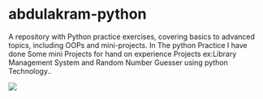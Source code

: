 # abdulakram-python
A repository with Python practice exercises, covering basics to advanced topics, including OOPs and mini-projects.
In The python Practice I have done Some mini Projects for hand on experience Projects ex:Library Management System and Random Number Guesser using python Technology..
<html>
  <img src='C:\Users\win 10\Desktop\Numberguesser.JPG'>
</html>

